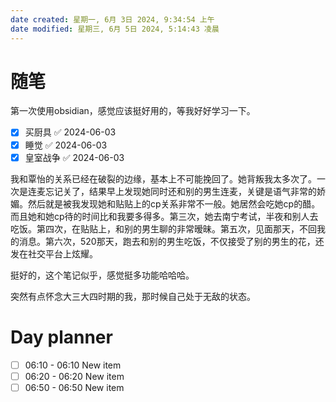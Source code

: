 ```yaml
---
date created: 星期一, 6月 3日 2024, 9:34:54 上午
date modified: 星期三, 6月 5日 2024, 5:14:43 凌晨
---
```

# 随笔
第一次使用obsidian，感觉应该挺好用的，等我好好学习一下。
- [x] 买厨具 ✅ 2024-06-03
- [x] 睡觉 ✅ 2024-06-03
- [x] 皇室战争 ✅ 2024-06-03

我和覃怡的关系已经在破裂的边缘，基本上不可能挽回了。她背叛我太多次了。一次是连麦忘记关了，结果早上发现她同时还和别的男生连麦，关键是语气非常的娇媚。然后就是被我发现她和贴贴上的cp关系非常不一般。她居然会吃她cp的醋。而且她和她cp待的时间比和我要多得多。第三次，她去南宁考试，半夜和别人去吃饭。第四次，在贴贴上，和别的男生聊的非常暧昧。第五次，见面那天，不回我的消息。第六次，520那天，跑去和别的男生吃饭，不仅接受了别的男生的花，还发在社交平台上炫耀。

挺好的，这个笔记似乎，感觉挺多功能哈哈哈。

突然有点怀念大三大四时期的我，那时候自己处于无敌的状态。


# Day planner

- [ ] 06:10 - 06:10 New item
- [ ] 06:20 - 06:20 New item
- [ ] 06:50 - 06:50 New item
